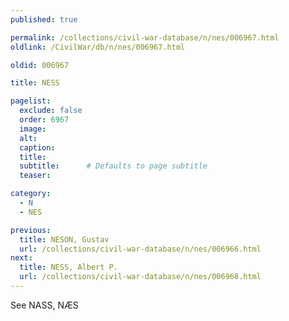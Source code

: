 ```yaml
---
published: true

permalink: /collections/civil-war-database/n/nes/006967.html
oldlink: /CivilWar/db/n/nes/006967.html

oldid: 006967

title: NESS

pagelist:
  exclude: false
  order: 6967
  image: 
  alt:
  caption:
  title:
  subtitle:      # Defaults to page subtitle
  teaser:

category: 
  - N 
  - NES

previous:
  title: NESON, Gustav
  url: /collections/civil-war-database/n/nes/006966.html  
next:
  title: NESS, Albert P.
  url: /collections/civil-war-database/n/nes/006968.html   
---
```

See NASS, N&AElig;S